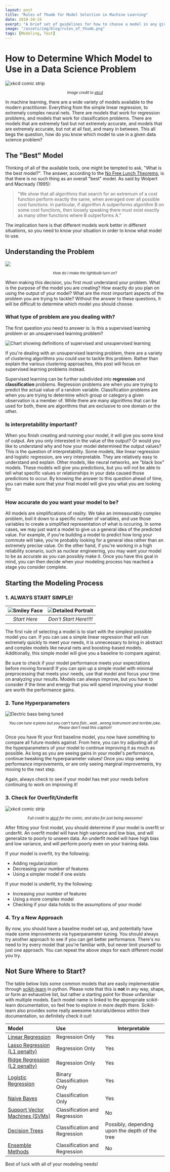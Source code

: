 ```yaml
---
layout: post
title: "Rules of Thumb for Model Selection in Machine Learning"
date: 2018-10-19
exerpt: "A brief set of guidelines for how to choose a model in any given situation."
image: "/assets/img/blog/rules_of_thumb.png" 
tags: [Modeling, Text]
---
```

# How to Determine Which Model to Use in a Data Science Problem

![xkcd comic strip](https://imgs.xkcd.com/comics/ensemble_model.png) <center><small><i>Image credit to <a href="https://xkcd.com/2048/">xkcd</a></i></small></center>

In machine learning, there are a wide variety of models available to the modern practitioner. Everything from the simple linear regression, to extremely complex neural nets. There are models that work for regression problems, and models that work for classification problems. There are models that are extremely fast but not extremely accurate, and models that are extremely accurate, but not at all fast, and many in between. This all begs the question, how do you know which model to use in a given data science problem?

## The "Best" Model

Thinking of all of the available tools, one might be tempted to ask, "What is the best model?". The answer, according to the [No Free Lunch Theorems](http://no-free-lunch.org/), is that there is no such thing as an overall "best" model. As said by Wolpert and Macready (1995):

>"We show that all algorithms that search for an extremum of a cost function perform exactly the same, when averaged over all possible cost functions. In particular, if algorithm A outperforms algorithm B on some cost functions, then loosely speaking there must exist exactly as many other functions where B outperforms A."

The implication here is that different models work better in different situations, so you need to know your situation in order to know what model to use.

## Understanding the Problem

![]({{"/assets/img/blog/understand_the_problem.jpeg"}}) <center><small><i>How do I make the lightbulb turn on?</i></small></center>

When making this decision, you first must understand your problem. What is the purpose of the model you are creating? How exactly do you plan on using the output of your model? What are the most important aspects of the problem you are trying to tackle? Without the answer to these questions, it will be difficult to determine which model you should choose. 

### What type of problem are you dealing with?

The first question you need to answer is: Is this a supervised learning problem or an unsupervised learning problem?

![Chart showing definitions of supervised and unsupervised learning]({{"/assets/img/blog/sup_vs_unsup.png"}})

If you're dealing with an unsupervised learning problem, there are a variety of clustering algorithms you could use to tackle this problem. Rather than explain the various clustering approaches, this post will focus on supervised learning problems instead.

Supervised learning can be further subdivided into **regression** and **classification** problems. Regression problems are when you are trying to predict the actual value of a random variable. Classification problems are when you are trying to determine which group or category a given observation is a member of. While there are many algorithms that can be used for both, there are algorithms that are exclusive to one domain or the other.

### Is interpretability important?

When you finish creating and running your model, it will give you some kind of output. Are you only interested in the value of the output? Or would you like to understand why and how your model determined the output values? This is the question of interpretability. Some models, like linear regression and logistic regression, are very interpretable. They are relatively easy to understand and explain. Other models, like neural networks, are "black box" models. These models will give you predictions, but you will not be able to tell what specific values or relationships in your data caused those predictions to occur. By knowing the answer to this question ahead of time, you can make sure that your final model will give you what you are looking for

### How accurate do you want your model to be?

All models are simplifications of reality. We take an immeasurably complex problem, boil it down to a specific number of variables, and use those variables to create a simplified representation of what is occuring. In some cases, we may just want a model to give us a general idea of the predicted value. For example, if you're building a model to predict how long your commute will take, you're probably looking for a general idea rather than an extremely precise value. On the other hand, if you're working in a high reliability scenario, such as nuclear engineering, you may want your model to be as accurate as you can possibly make it. Once you have this goal in mind, you can then decide when your modeling process has reached a stage you consider complete.

## Starting the Modeling Process

### 1. ALWAYS START SIMPLE!

| ![Smiley Face]({{"/assets/img/blog/simple_face.png"}})  | ![Detailed Portrait]({{"/assets/img/blog/complex_face.jpg"}}) |
|:------------:|:----------------------:|
| *Start Here* | *Don't Start Here!!!!* |


The first rule of selecting a model is to start with the simplest possible model you can. If you can use a simple linear regression that will run extremely quickly to meet your needs, it is unnecessary to bring in abstract and complex models like neural nets and boosting-based models. Additionally, this simple model will give you a baseline to compare against.

Be sure to check if your model performance meets your expectations before moving forward! If you can spin up a simple model with minimal preprocessing that meets your needs, use that model and focus your time on analyzing your results. Models can always improve, but you have to consider if the time and energy that you will spend improving your model are worth the performance gains.

### 2. Tune Hyperparameters

![Electric bass being tuned]({{"/assets/img/blog/tuning.jpg"}}) <center><small><i>You can tune a piano but you can't tuna fish...wait...wrong instrument and terrible joke. Please don't read this caption!</i></small></center>

Once you have fit your first baseline model, you now have something to compare all future models against. From here, you can try adjusting all of the hyperparameters of your model to continue improving it as much as possible. As long as you are seeing gains in your model's performance, continue tweaking the hyperparameter values! Once you stop seeing performance improvements, or are only seeing marginal improvements, try moving to the next step.

Again, always check to see if your model has met your needs before continuing to work on improving it!

### 3. Check for Overfit/Underfit

![xkcd comic strip](https://imgs.xkcd.com/comics/linear_regression.png) <center><small><i>Full credit to <a href="https://xkcd.com/1725/">xkcd</a> for the comic, and also for just being awesome!</i></small></center>

After fitting your first model, you should determine if your model is overfit or underfit. An overfit model will have high variance and low bias, and will generalize to poorly to unseen data. An underfit model will have high bias and low variance, and will perform poorly even on your training data.

If your model is overfit, try the following:
- Adding regularization
- Decreasing your number of features
- Using a simpler model if one exists

If your model is underfit, try the following:
- Increasing your number of features
- Using a more complex model
- Checking if your data holds to the assumptions of your model

### 4. Try a New Approach

By now, you should have a baseline model set up, and potentially have made some improvements via hyperparameter tuning. You should always try another approach to see if you can get better performance. There's no need to try every model that you're familiar with, but never limit yourself to just one approach. You can repeat the above steps for each different model you try.

## Not Sure Where to Start?

The table below lists some common models that are easily implementable through [scikit-learn](https://scikit-learn.org/stable/index.html) in python. Please note that this is **not** in any way, shape, or form an exhaustive list, but rather a starting point for those unfamiliar with multiple models. Each model name is linked to the appropriate scikit-learn documentation, so feel free to explore in more depth there. Scikit-learn also provides some really awesome tutorials/demos within their documentation, so definitely check it out!

| Model                                                                                                                | Use                           | Interpretable                                  |
|:---------------------------------------------------------------------------------------------------------------------|:------------------------------|------------------------------------------------|
| [Linear Regression](http://scikit-learn.org/stable/modules/generated/sklearn.linear_model.LinearRegression.html)     | Regression Only               | Yes                                            |
| [Lasso Regression (L1 penalty)](http://scikit-learn.org/stable/modules/generated/sklearn.linear_model.Lasso.html)    | Regression Only               | Yes                                            |
| [Ridge Regression (L2 penalty)](http://scikit-learn.org/stable/modules/generated/sklearn.linear_model.Ridge.html)    | Regression Only               | Yes                                            |
| [Logistic Regression](http://scikit-learn.org/stable/modules/generated/sklearn.linear_model.LogisticRegression.html) | Binary Classification Only    | Yes                                            |
| [Naive Bayes](http://scikit-learn.org/stable/modules/naive_bayes.html)                                               | Classification Only           | Yes                                            |
| [Support Vector Machines (SVMs)](http://scikit-learn.org/stable/modules/svm.html)                                    | Classification and Regression | No                                             |
| [Decision Trees](http://scikit-learn.org/stable/modules/tree.html)                                                   | Classification and Regression | Possibly, depending upon the depth of the tree |
| [Ensemble Methods](http://scikit-learn.org/stable/modules/ensemble.html)                                             | Classification and Regression | No                                             |

Best of luck with all of your modeling needs!
